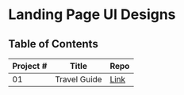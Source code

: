 # Landing Page UI Designs

## Table of Contents
| Project # | Title | Repo  |
| --------- | ----- | ----- |
| 01 | Travel Guide | [Link](./01-travel-guide) | 